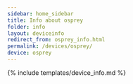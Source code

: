 ```yaml
---
sidebar: home_sidebar
title: Info about osprey
folder: info
layout: deviceinfo
redirect_from: osprey_info.html
permalink: /devices/osprey/
device: osprey
---
```

{% include templates/device_info.md %}
